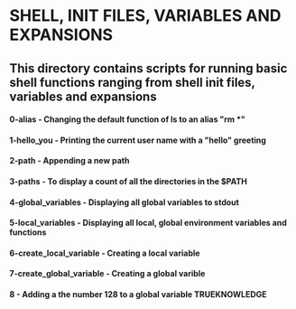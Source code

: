 # SHELL, INIT FILES, VARIABLES AND EXPANSIONS
## This directory contains scripts for running basic shell functions ranging from shell init files, variables and expansions
#### 0-alias - Changing the default function of ls to an alias "rm *"
#### 1-hello_you - Printing the current user name with a "hello" greeting
#### 2-path - Appending a new path 
#### 3-paths - To display a count of all the directories in the $PATH 
#### 4-global_variables - Displaying all global variables to stdout
#### 5-local_variables - Displaying all local, global environment variables and functions
#### 6-create_local_variable - Creating a local variable 
#### 7-create_global_variable - Creating a global varible 
#### 8 - Adding a the number 128 to a global variable TRUEKNOWLEDGE
